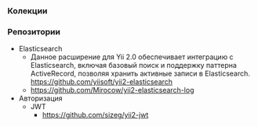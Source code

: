 ### Колекции

### Репозитории

- Elasticsearch
  - Данное расширение для Yii 2.0 обеспечивает интеграцию с Elasticsearch, включая базовый поиск и поддержку паттерна ActiveRecord, позволяя хранить активные записи в Elasticsearch. https://github.com/yiisoft/yii2-elasticsearch
  - https://github.com/Mirocow/yii2-elasticsearch-log
- Авторизация
  - JWT
    - https://github.com/sizeg/yii2-jwt